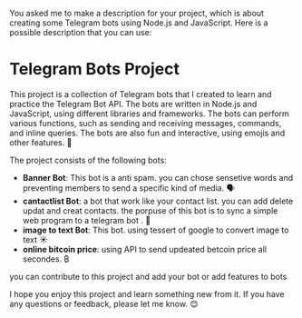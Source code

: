 You asked me to make a description for your project, which is about creating some Telegram bots using Node.js and JavaScript. Here is a possible description that you can use:

# Telegram Bots Project

This project is a collection of Telegram bots that I created to learn and practice the Telegram Bot API. The bots are written in Node.js and JavaScript, using different libraries and frameworks. The bots can perform various functions, such as sending and receiving messages, commands, and inline queries. The bots are also fun and interactive, using emojis and other features. 🤖

The project consists of the following bots:

- **Banner Bot**: This bot is a anti spam. you can chose sensetive words and preventing members to send a specific kind of media. 🗣️
- **cantactlist Bot**: a bot that work like your contact list. you can add delete updat and creat contacts. the porpuse of this bot is to sync a simple web program to a telegram bot  . 🧠
- **image to text Bot**: This bot. using tessert of google to convert image to text ☀️
- **online bitcoin price**: using API to send updeated betcoin price all secondes. ₿

you can contribute to this project and add your bot or add features to bots

I hope you enjoy this project and learn something new from it. If you have any questions or feedback, please let me know. 😊
